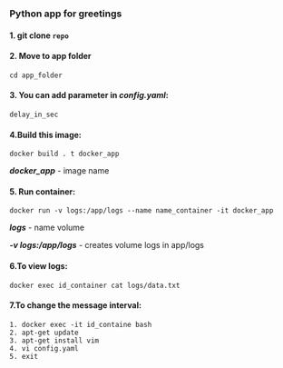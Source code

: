### **Python app for greetings**


#### 1. git clone `repo`

#### 2. Move to app folder
    cd app_folder

#### 3. You can add parameter in _config.yaml_:
    delay_in_sec


#### 4.Build this image:
    docker build . t docker_app

 _**docker_app**_ - image name

#### 5. Run container:
    docker run -v logs:/app/logs --name name_container -it docker_app 

_**logs**_ - name volume

**_-v logs:/app/logs_** - creates volume logs in app/logs

#### 6.To view logs:
    docker exec id_container cat logs/data.txt

#### 7.To change the message interval:
    1. docker exec -it id_containe bash
    2. apt-get update
    3. apt-get install vim
    4. vi config.yaml
    5. exit


 